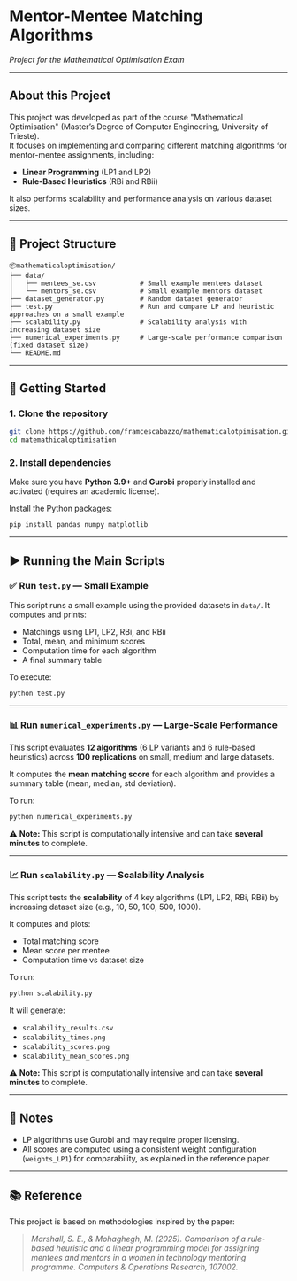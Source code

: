 # Mentor-Mentee Matching Algorithms
_Project for the Mathematical Optimisation Exam_

---

## About this Project

This project was developed as part of the course "Mathematical Optimisation" (Master’s Degree of Computer Engineering, University of Trieste).  
It focuses on implementing and comparing different matching algorithms for mentor-mentee assignments, including:

- **Linear Programming** (LP1 and LP2)
- **Rule-Based Heuristics** (RBi and RBii)

It also performs scalability and performance analysis on various dataset sizes. 

---

## 📁 Project Structure

```
📦mathematicaloptimisation/
├── data/
│   ├── mentees_se.csv           # Small example mentees dataset
│   └── mentors_se.csv           # Small example mentors dataset
├── dataset_generator.py         # Random dataset generator
├── test.py                      # Run and compare LP and heuristic approaches on a small example
├── scalability.py               # Scalability analysis with increasing dataset size
├── numerical_experiments.py     # Large-scale performance comparison (fixed dataset size)
└── README.md
```

---

## 🚀 Getting Started

### 1. Clone the repository

```bash
git clone https://github.com/framcescabazzo/mathematicalotpimisation.git
cd matemathicaloptimisation
```

### 2. Install dependencies

Make sure you have **Python 3.9+** and **Gurobi** properly installed and activated (requires an academic license).

Install the Python packages:

```bash
pip install pandas numpy matplotlib
```

---

## ▶️ Running the Main Scripts

### ✅ Run `test.py` — Small Example

This script runs a small example using the provided datasets in `data/`. It computes and prints:

- Matchings using LP1, LP2, RBi, and RBii
- Total, mean, and minimum scores 
- Computation time for each algorithm
- A final summary table

To execute:

```bash
python test.py
```

---

### 📊 Run `numerical_experiments.py` — Large-Scale Performance

This script evaluates **12 algorithms** (6 LP variants and 6 rule-based heuristics) across **100 replications** on small, medium and large datasets.

It computes the **mean matching score** for each algorithm and provides a summary table (mean, median, std deviation).

To run:

```bash
python numerical_experiments.py
```

⚠️ **Note:** This script is computationally intensive and can take **several minutes** to complete.

---

### 📈 Run `scalability.py` — Scalability Analysis

This script tests the **scalability** of 4 key algorithms (LP1, LP2, RBi, RBii) by increasing dataset size (e.g., 10, 50, 100, 500, 1000).

It computes and plots:
- Total matching score 
- Mean score per mentee 
- Computation time vs dataset size

To run:

```bash
python scalability.py
```

It will generate:
- `scalability_results.csv`
- `scalability_times.png`
- `scalability_scores.png`
- `scalability_mean_scores.png`

⚠️ **Note:** This script is computationally intensive and can take **several minutes** to complete.


---

## 📌 Notes

- LP algorithms use Gurobi and may require proper licensing.
- All scores are computed using a consistent weight configuration (`weights_LP1`) for comparability, as explained in the reference paper.

---

## 📚 Reference

This project is based on methodologies inspired by the paper:

> *Marshall, S. E., & Mohaghegh, M. (2025). Comparison of a rule-based heuristic and a linear programming model for assigning mentees and mentors in a women in technology mentoring programme. Computers & Operations Research, 107002.*

